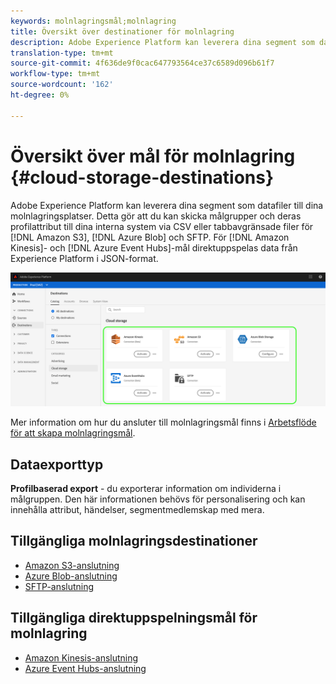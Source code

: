 ```yaml
---
keywords: molnlagringsmål;molnlagring
title: Översikt över destinationer för molnlagring
description: Adobe Experience Platform kan leverera dina segment som datafiler till dina Amazon S3-, AWS Kinesis-, Azure Event Hubs- eller SFTP-molnlagringsplatser.
translation-type: tm+mt
source-git-commit: 4f636de9f0cac647793564ce37c6589d096b61f7
workflow-type: tm+mt
source-wordcount: '162'
ht-degree: 0%

---
```



# Översikt över mål för molnlagring {#cloud-storage-destinations}

Adobe Experience Platform kan leverera dina segment som datafiler till dina molnlagringsplatser. Detta gör att du kan skicka målgrupper och deras profilattribut till dina interna system via CSV eller tabbavgränsade filer för [!DNL Amazon S3], [!DNL Azure Blob] och SFTP. För [!DNL Amazon Kinesis]- och [!DNL Azure Event Hubs]-mål direktuppspelas data från Experience Platform i JSON-format.

![Adobe molnlagringsdestinationer](../../assets/catalog/cloud-storage/cloud-storage-destinations.png)

Mer information om hur du ansluter till molnlagringsmål finns i [Arbetsflöde för att skapa molnlagringsmål](./workflow.md).

## Dataexporttyp

**Profilbaserad export**  - du exporterar information om individerna i målgruppen. Den här informationen behövs för personalisering och kan innehålla attribut, händelser, segmentmedlemskap med mera.

## Tillgängliga molnlagringsdestinationer

- [Amazon S3-anslutning](./amazon-s3.md)
- [Azure Blob-anslutning](./azure-blob.md)
- [SFTP-anslutning](./sftp.md)

## Tillgängliga direktuppspelningsmål för molnlagring

- [Amazon Kinesis-anslutning](./amazon-kinesis.md)
- [Azure Event Hubs-anslutning](./azure-event-hubs.md)